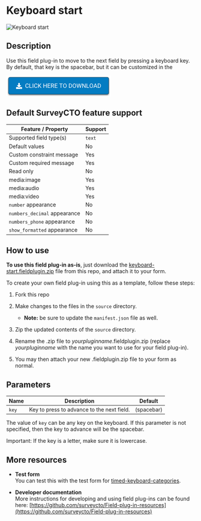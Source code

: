 # Keyboard start

![Keyboard start](extras/extra-buttons.png)

## Description

Use this field plug-in to move to the next field by pressing a keyboard key. By default, that key is the spacebar, but it can be customized in the 

[![Download now](extras/readme-images/download-button.png)](https://github.com/surveycto/timed-keyboard-categories/raw/master/timed-keyboard-categories.fieldplugin.zip)

## Default SurveyCTO feature support

| Feature / Property | Support |
| --- | --- |
| Supported field type(s) | `text`|
| Default values | No |
| Custom constraint message | Yes |
| Custom required message | Yes |
| Read only | No |
| media:image | Yes |
| media:audio | Yes |
| media:video | Yes |
| `number` appearance | No |
| `numbers_decimal` appearance | No |
| `numbers_phone` appearance | No |
| `show_formatted` appearance | No |

## How to use

**To use this field plug-in as-is**, just download the [keyboard-start.fieldplugin.zip](https://github.com/surveycto/keyboard-start/raw/master/keyboard-start.fieldplugin.zip) file from this repo, and attach it to your form.

To create your own field plug-in using this as a template, follow these steps:

1. Fork this repo
1. Make changes to the files in the `source` directory.

    * **Note:** be sure to update the `manifest.json` file as well.

1. Zip the updated contents of the `source` directory.
1. Rename the .zip file to *yourpluginname*.fieldplugin.zip (replace *yourpluginname* with the name you want to use for your field plug-in).
1. You may then attach your new .fieldplugin.zip file to your form as normal.

## Parameters

|Name|Description|Default|
|---|---|---|
|`key`|Key to press to advance to the next field.|(spacebar)|

The value of `key` can be any key on the keyboard. If this parameter is not specified, then the key to advance will be the spacebar.

Important: If the key is a letter, make sure it is lowercase.

## More resources

* **Test form**  
You can test this with the test form for [timed-keyboard-categories](https://github.com/surveycto/timed-keyboard-categories).

* **Developer documentation**  
More instructions for developing and using field plug-ins can be found here: [https://github.com/surveycto/Field-plug-in-resources](https://github.com/surveycto/Field-plug-in-resources)
